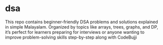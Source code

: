 # dsa
This repo contains beginner-friendly DSA problems and solutions explained in simple Malayalam. Organized by topics like arrays, trees, graphs, and DP, it’s perfect for learners preparing for interviews or anyone wanting to improve problem-solving skills step-by-step along with CodeBujji
